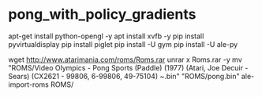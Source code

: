 # pong_with_policy_gradients


apt-get install python-opengl -y
apt install xvfb -y
pip install pyvirtualdisplay
pip install piglet
pip install -U gym
pip install -U ale-py


wget http://www.atarimania.com/roms/Roms.rar
unrar x Roms.rar -y
mv "ROMS/Video Olympics - Pong Sports (Paddle) (1977) (Atari, Joe Decuir - Sears) (CX2621 - 99806, 6-99806, 49-75104) ~.bin" "ROMS/pong.bin"
ale-import-roms ROMS/


